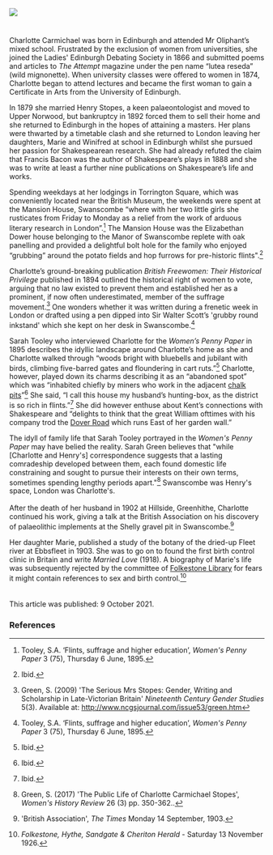 <a href="https://dev.visual-essays.app"><img src="https://dev-visual-essays.netlify.app/images/ve-button.png"></a> 
<param ve-config title="Charlotte Brown Carmichael Stopes (1840-1929)" author=" Michelle Crowther" layout="vtl" banner="/images/banners/19c.jpg">

<param ve-entity eid="Q1083051" aliases="Swanscombe">
<param ve-entity eid="Q3028239" aliases="Greenhithe">

#

Charlotte Carmichael was born in Edinburgh and attended Mr Oliphant’s mixed school. Frustrated by the exclusion of women from universities, she joined the Ladies' Edinburgh Debating Society in 1866 and submitted poems and articles to _The Attempt_ magazine under the pen name “lutea reseda” (wild mignonette). When university classes were offered to women in 1874, Charlotte began to attend lectures and became the first woman to gain a Certificate in Arts from the University of Edinburgh.
<param ve-image url="https://upload.wikimedia.org/wikipedia/commons/e/e1/Wild_Mignonette._Reseda_lutea_%2834976002624%29.jpg" label="Wild Mignonette, Reseda lutea" attribution="gailhampshire from Cradley, Malvern, U.K, CC BY 2.0, via Wikimedia Commons">

In 1879 she married Henry Stopes, a keen palaeontologist and moved to Upper Norwood, but bankruptcy in 1892 forced them to sell their home and she returned to Edinburgh in the hopes of attaining a masters. Her plans were thwarted by a timetable clash and she returned to London leaving her daughters, Marie and Winifred at school in Edinburgh whilst she pursued her passion for Shakespearean research. She had already refuted the claim that Francis Bacon was the author of Shakespeare’s plays in 1888 and she was to write at least a further nine publications on Shakespeare’s life and works.
<param ve-image url="https://upload.wikimedia.org/wikipedia/commons/5/5c/Somer_Francis_Bacon.jpg" label="Francis Bacon" attribution="Paul van Somer I, Public domain, via Wikimedia Commons">

Spending weekdays at her lodgings in Torrington Square, which was conveniently located near the British Museum, the weekends were spent at the Mansion House, Swanscombe “where with her two little girls she rusticates from Friday to Monday as a relief from the work of arduous literary research in London”.[^ref1]  The Mansion House was the Elizabethan Dower house belonging to the Manor of Swanscombe replete with oak panelling and provided a delightful bolt hole for the family who enjoyed “grubbing” around the potato fields and hop furrows for pre-historic flints".[^ref2]
<param ve-map center="Q1083051" zoom="15">  
<param ve-image url="https://upload.wikimedia.org/wikipedia/commons/9/98/The_Quarterly_journal_of_the_Geological_Society_of_London_%2813937160882%29.jpg" label="The Quarterly journal of the Geological Society of London" attribution="Geological Society of London, Public domain, via Wikimedia Commons">

Charlotte’s ground-breaking publication _British Freewomen: Their Historical Privilege_ published in 1894 outlined the historical right of women to vote, arguing that no law existed to prevent them and established her as a prominent, if now often underestimated, member of the suffrage movement.[^ref3] One wonders whether it was written during a frenetic week in London or drafted using a pen dipped into Sir Walter Scott’s 'grubby round inkstand' which she kept on her desk in Swanscombe.[^ref4] 
<param ve-image url="https://upload.wikimedia.org/wikipedia/commons/d/d2/CCStopesDedication.jpg" label="Stopes Dedication" attribution="Charlotte Carmichael Stopes, Public domain, via Wikimedia Commons"> 

Sarah Tooley who interviewed Charlotte for the _Women’s Penny Paper_ in 1895 describes the idyllic landscape around Charlotte’s home as she and Charlotte walked through “woods bright with bluebells and jubilant with birds, climbing five-barred gates and floundering in cart ruts.”[^ref5] Charlotte, however, played down its charms describing it as an “abandoned spot” which was “inhabited chiefly by miners who work in the adjacent [chalk pits](/landscape/chalk-pits-stig)”[^ref6] She said, “I call this house my husband’s hunting-box, as the district is so rich in flints.”[^ref7] She did however enthuse about Kent’s connections with Shakespeare and “delights to think that the great William ofttimes with his company trod the [Dover Road](/dickens/dover-road) which runs East of her garden wall.” 
<param ve-image url="https://upload.wikimedia.org/wikipedia/commons/e/e7/Woodland_Path_at_Swanscombe_Heritage_Park.jpg" label="Woodland Path at Swanscombe Heritage Park" attribution="Ethan Doyle White, CC BY-SA 4.0, via Wikimedia Commons">

The idyll of family life that Sarah Tooley portrayed in the _Women's Penny Paper_ may have belied the reality. Sarah Green believes that "while [Charlotte and Henry's] correspondence suggests that a lasting comradeship developed between them, each found domestic life constraining and sought to pursue their interests on their own terms, sometimes spending lengthy periods apart."[^ref8] Swanscombe was Henry's space, London was Charlotte's.  
<br>
After the death of her husband in 1902 at Hillside, Greenhithe, Charlotte continued his work, giving a talk at the British Association on his discovery of palaeolithic implements at the Shelly gravel pit in Swanscombe.[^ref9] 
<param ve-image url="https://upload.wikimedia.org/wikipedia/commons/0/0c/Hand_Axe_Sculpture_in_Swanscombe_Heritage_Park_-_geograph.org.uk_-_1417150.jpg" label="Hand Axe Sculpture in Swanscombe Heritage Park" attribution="David Anstiss / Hand Axe Sculpture in Swanscombe Heritage Park">
<param ve-map center="Q3028239" zoom="10">

Her daughter Marie, published a study of the botany of the dried-up Fleet river at Ebbsfleet in 1903. She was to go on to found the first birth control clinic in Britain and write _Married Love_ (1918). A biography of Marie's life was subsequently rejected by the committee of [Folkestone Library](/19c/19c-folkestone-free-library) for fears it might contain references to sex and birth control.[^ref10]  
<br><br>
This article was published: 9 October 2021.
<param ve-image url="https://upload.wikimedia.org/wikipedia/commons/2/2d/Marie_Stopes_in_her_laboratory%2C_1904.jpg" label="Marie Stopes in her laboratory, 1904" attribution="Author unknown, Public domain, via Wikimedia Commons">

### References

[^ref1]: Tooley, S.A. ‘Flints, suffrage and higher education’, _Women's Penny Paper_ 3 (75), Thursday 6 June, 1895.   
[^ref2]: Ibid.   
[^ref3]: Green, S. (2009) 'The Serious Mrs Stopes: Gender, Writing and Scholarship in Late-Victorian Britain' _Nineteenth Century Gender Studies_ 5(3). Available at: http://www.ncgsjournal.com/issue53/green.htm   
[^ref4]: Tooley, S.A. ‘Flints, suffrage and higher education’, _Women's Penny Paper_ 3 (75), Thursday 6 June, 1895.    
[^ref5]: Ibid.   
[^ref6]: Ibid.    
[^ref7]: Ibid.   
[^ref8]: Green, S. (2017) 'The Public Life of Charlotte Carmichael Stopes', _Women's History Review_ 26 (3) pp. 350-362.. 
[^ref9]: 'British Association', _The Times_ Monday 14 September, 1903.   
[^ref10]: _Folkestone, Hythe, Sandgate & Cheriton Herald_ - Saturday 13 November 1926.



